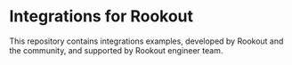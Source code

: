 # Integrations for Rookout
This repository contains integrations examples, developed by Rookout and the community, and supported by Rookout engineer team.

